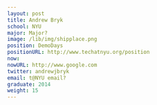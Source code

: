 ```yaml
---
layout: post
title: Andrew Bryk
school: NYU
major: Major?
image: /lib/img/shipplace.png
position: DemoDays
positionURL: http://www.techatnyu.org/position
now:
nowURL: http://www.google.com
twitter: andrewjbryk
email: t@NYU email?
graduate: 2014
weight: 15
---
```


